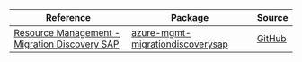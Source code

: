 | Reference | Package | Source |
|---|---|---|
|[Resource Management - Migration Discovery SAP](mgmt-migrationdiscoverysap-readme.md)|[azure-mgmt-migrationdiscoverysap](https://pypi.org/project/azure-mgmt-migrationdiscoverysap)|[GitHub](https://github.com/Azure/azure-sdk-for-python/blob/main/sdk/migrationdiscovery/azure-mgmt-migrationdiscoverysap)|
